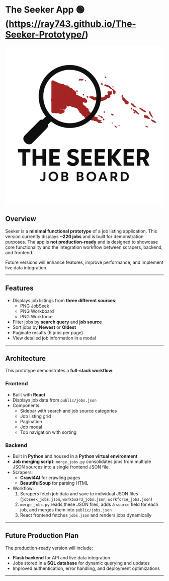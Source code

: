 # The Seeker App 🟢 (https://ray743.github.io/The-Seeker-Prototype/)

![Seeker Logo](/logo.png)


## Overview

Seeker is a **minimal functional prototype** of a job listing application. This version currently displays **~220 jobs** and is built for demonstration purposes. The app is **not production-ready** and is designed to showcase core functionality and the integration workflow between scrapers, backend, and frontend.  

Future versions will enhance features, improve performance, and implement live data integration.  

---

## Features

- Displays job listings from **three different sources**:
  - PNG JobSeek
  - PNG Workboard
  - PNG Workforce
- Filter jobs by **search query** and **job source**
- Sort jobs by **Newest** or **Oldest**
- Paginate results (6 jobs per page)
- View detailed job information in a modal

---

## Architecture

This prototype demonstrates a **full-stack workflow**:

### Frontend
- Built with **React**
- Displays job data from `public/jobs.json`
- Components:
  - Sidebar with search and job source categories
  - Job listing grid
  - Pagination
  - Job modal
  - Top navigation with sorting

### Backend
- Built in **Python** and housed in a **Python virtual environment**
- **Job merging script**: `merge_jobs.py` consolidates jobs from multiple JSON sources into a single frontend JSON file.
- Scrapers:
  - **Crawl4AI** for crawling pages
  - **BeautifulSoup** for parsing HTML
- Workflow:
  1. Scrapers fetch job data and save to individual JSON files (`jobseek_jobs.json`, `workboard_jobs.json`, `workforce_jobs.json`)
  2. `merge_jobs.py` reads these JSON files, adds a `source` field for each job, and merges them into `public/jobs.json`
  3. React frontend fetches `jobs.json` and renders jobs dynamically

---

## Future Production Plan

The production-ready version will include:

- **Flask backend** for API and live data integration
- Jobs stored in a **SQL database** for dynamic querying and updates
- Improved authentication, error handling, and deployment optimizations


---

